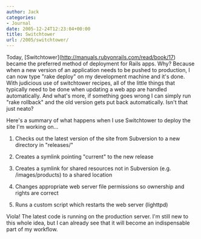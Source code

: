 ```yaml
---
author: Jack
categories:
- Journal
date: 2005-12-24T12:23:04+00:00
title: Switchtower
url: /2005/switchtower/
---
```


Today, \[Switchtower\](<http://manuals.rubyonrails.com/read/book/17>) became the preferred method of deployment for Rails apps. Why? Because when a new version of an application needs to be pushed to production, I can now type "rake deploy" on my development machine and it's done. With judicious use of switchtower recipes, all of the little things that typically need to be done when updating a web app are handled automatically. And what's more, if something goes wrong I can simply run "rake rollback" and the old version gets put back automatically. Isn't that just neato? 

Here's a summary of what happens when I use Switchtower to deploy the site I'm working on&#8230; 

1. Checks out the latest version of the site from Subversion to a new directory in "releases/" 

2. Creates a symlink pointing "current" to the new release 

3. Creates a symlink for shared resources not in Subversion (e.g. /images/products) to a shared location 

4. Changes appropriate web server file permissions so ownership and rights are correct 

5. Runs a custom script which restarts the web server (lighttpd) 

Viola! The latest code is running on the production server. I'm still new to this whole idea, but I can already see that it will become an indispensable part of my workflow.